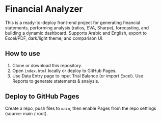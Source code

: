 # Financial Analyzer

This is a ready-to-deploy front-end project for generating financial statements, performing analysis (ratios, EVA, Sharpe), forecasting, and building a dynamic dashboard. Supports Arabic and English, export to Excel/PDF, dark/light theme, and comparison UI.

## How to use

1. Clone or download this repository.
2. Open `index.html` locally or deploy to GitHub Pages.
3. Use Data Entry page to input Trial Balance (or import Excel). Use Reports to generate statements & analysis.

## Deploy to GitHub Pages

Create a repo, push files to `main`, then enable Pages from the repo settings (source: main / root).

